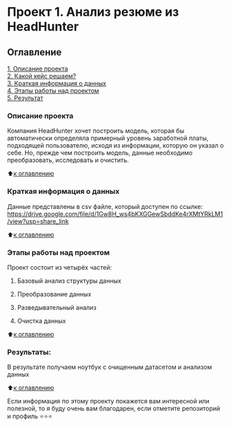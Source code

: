 # Проект 1. Анализ резюме из HeadHunter

## Оглавление  
[1. Описание проекта](#описание-проекта)  
[2. Какой кейс решаем?](#какой-кейс-решаем)  
[3. Краткая информация о данных](#краткая-информация-о-данных)  
[4. Этапы работы над проектом](#этапы-работы-над-проектом)  
[5. Результат](#результаты)    


### Описание проекта    
Компания HeadHunter хочет построить модель, которая бы автоматически определяла примерный уровень заработной платы, подходящей пользователю, исходя из информации, которую он указал о себе. Но, прежде чем построить модель, данные необходимо преобразовать, исследовать и очистить.

:arrow_up:[к оглавлению](#оглавление)

### Краткая информация о данных
Данные представлены в csv файле, который доступен по ссылке: https://drive.google.com/file/d/1Gw8H_ws4bKXGGewSbddKe4rXMtYRkLM1/view?usp=share_link
  
:arrow_up:[к оглавлению](#оглавление)


### Этапы работы над проектом  
Проект состоит из четырёх частей:

1. Базовый анализ структуры данных

2. Преобразование данных

3. Разведывательный анализ

4. Очистка данных

:arrow_up:[к оглавлению](#оглавление)


### Результаты:  
В результате получаем ноутбук с очищенным датасетом и анализом данных

:arrow_up:[к оглавлению](#оглавление)

Если информация по этому проекту покажется вам интересной или полезной, то я буду очень вам благодарен, если отметите репозиторий и профиль ⭐️⭐️⭐️